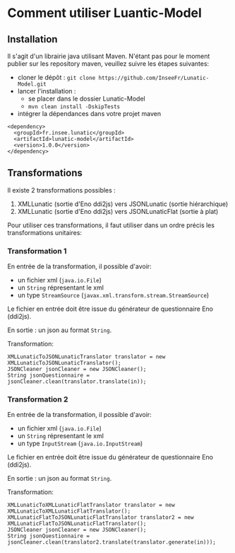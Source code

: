 # Comment utiliser Luantic-Model

## Installation
Il s'agit d'un librairie java utilisant Maven.
N'étant pas pour le moment publier sur les repository maven, veuillez suivre les étapes suivantes:
- cloner le dépôt : `git clone https://github.com/InseeFr/Lunatic-Model.git`
- lancer l'installation : 
	- se placer dans le dossier Lunatic-Model
	- `mvn clean install -DskipTests`
- intégrer la dépendances dans votre projet maven 

```xml=
<dependency>
  <groupId>fr.insee.lunatic</groupId>
  <artifactId>lunatic-model</artifactId>
  <version>1.0.0</version>
</dependency>
```

## Transformations
Il existe 2 transformations possibles :
1. XMLLunatic (sortie d'Eno ddi2js) vers JSONLunatic (sortie hiérarchique)
2. XMLLunatic (sortie d'Eno ddi2js) vers JSONLunaticFlat (sortie à plat)

Pour utiliser ces transformations, il faut utiliser dans un ordre précis les transformations unitaires:

### Transformation 1
En entrée de la transformation, il possible d'avoir:
- un fichier xml (`java.io.File`)
- un `String` répresentant le xml
- un type `StreamSource` (`javax.xml.transform.stream.StreamSource`)

Le fichier en entrée doit être issue du générateur de questionnaire Eno (ddi2js).

En sortie :  un json au format `String`.

Transformation:
```java=
XMLLunaticToJSONLunaticTranslator translator = new XMLLunaticToJSONLunaticTranslator();
JSONCleaner jsonCleaner = new JSONCleaner();
String jsonQuestionnaire = jsonCleaner.clean(translator.translate(in));
```

### Transformation 2
En entrée de la transformation, il possible d'avoir:
- un fichier xml (`java.io.File`)
- un `String` répresentant le xml
- un type `InputStream` (`java.io.InputStream`)

Le fichier en entrée doit être issue du générateur de questionnaire Eno (ddi2js).

En sortie :  un json au format `String`.

Transformation:
```java=
XMLLunaticToXMLLunaticFlatTranslator translator = new XMLLunaticToXMLLunaticFlatTranslator();
XMLLunaticFlatToJSONLunaticFlatTranslator translator2 = new XMLLunaticFlatToJSONLunaticFlatTranslator();
JSONCleaner jsonCleaner = new JSONCleaner();
String jsonQuestionnaire = jsonCleaner.clean(translator2.translate(translator.generate(in)));
```
